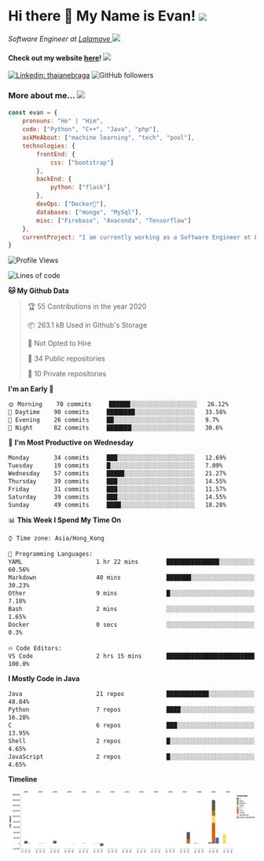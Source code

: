 <h1>Hi there 👋 My Name is Evan!   <img src="https://media.giphy.com/media/10GN73YGycPXQk/giphy.gif" width=50></h1>

<p><em>Software Engineer at <a href="https://www.lalamove.com/hongkong/zh/home">Lalamove </a><img src="https://media.giphy.com/media/HMSLfCl5BsXoQ/giphy.gif" width="60">
</em></p>

<h4>Check out my website <a href="https://hoyeechan.com/">here</a>! <img src="https://media.giphy.com/media/cuPm4p4pClZVC/giphy.gif" width=50></h4>

[![Linkedin: thaianebraga](https://img.shields.io/badge/-Evan-blue?style=flat-square&logo=Linkedin&logoColor=white&link=https://www.linkedin.com/in/ho-yee-chan/)](https://www.linkedin.com/in/ho-yee-chan/)
![GitHub followers](https://img.shields.io/github/followers/hyc121110?label=Follow&style=social)

<!--
**hyc121110/hyc121110** is a ✨ _special_ ✨ repository because its `README.md` (this file) appears on your GitHub profile.

Here are some ideas to get you started:

- 🔭 I’m currently working on ...
- 🌱 I’m currently learning ...
- 👯 I’m looking to collaborate on ...
- 🤔 I’m looking for help with ...
- 💬 Ask me about ...
- 📫 How to reach me: ...
- 😄 Pronouns: ...
- ⚡ Fun fact: ...
-->

<h3> More about me... <img src="https://media.giphy.com/media/Q94xQWspTUkShljj8P/giphy.gif" width=50> </h3>


```javascript
const evan = {
    pronouns: "He" | "Him",
    code: ["Python", "C++", "Java", "php"],
    askMeAbout: ["machine learning", "tech", "pool"],
    technologies: {
        frontEnd: {
            css: ["bootstrap"]
        },
        backEnd: {
            python: ["flask"]
        },
        devOps: ["Docker🐳"],
        databases: ["mongo", "MySql"],
        misc: ["Firebase", "Anaconda", "Tensorflow"]
    },
    currentProject: "I am currently working as a Software Engineer at Lalamove",
}
```


<!--START_SECTION:waka-->
![Profile Views](http://img.shields.io/badge/Profile%20Views-1-blue)

![Lines of code](https://img.shields.io/badge/From%20Hello%20World%20I%27ve%20Written-226073%20Lines%20of%20code-blue)

**🐱 My Github Data** 

> 🏆 55 Contributions in the year 2020
 > 
> 📦 263.1 kB Used in Github's Storage 
 > 
> 🚫 Not Opted to Hire
 > 
> 📜 34 Public repositories
 > 
> 🔑 10 Private repositories 

**I'm an Early 🐤** 

```text
🌞 Morning    70 commits     ██████░░░░░░░░░░░░░░░░░░░   26.12% 
🌆 Daytime    90 commits     ████████░░░░░░░░░░░░░░░░░   33.58% 
🌃 Evening    26 commits     ██░░░░░░░░░░░░░░░░░░░░░░░   9.7% 
🌙 Night      82 commits     ███████░░░░░░░░░░░░░░░░░░   30.6%

```
📅 **I'm Most Productive on Wednesday** 

```text
Monday       34 commits     ███░░░░░░░░░░░░░░░░░░░░░░   12.69% 
Tuesday      19 commits     █░░░░░░░░░░░░░░░░░░░░░░░░   7.09% 
Wednesday    57 commits     █████░░░░░░░░░░░░░░░░░░░░   21.27% 
Thursday     39 commits     ███░░░░░░░░░░░░░░░░░░░░░░   14.55% 
Friday       31 commits     ███░░░░░░░░░░░░░░░░░░░░░░   11.57% 
Saturday     39 commits     ███░░░░░░░░░░░░░░░░░░░░░░   14.55% 
Sunday       49 commits     ████░░░░░░░░░░░░░░░░░░░░░   18.28%

```


📊 **This Week I Spend My Time On** 

```text
⌚︎ Time zone: Asia/Hong_Kong

💬 Programming Languages: 
YAML                     1 hr 22 mins        ███████████████░░░░░░░░░░   60.56% 
Markdown                 40 mins             ███████░░░░░░░░░░░░░░░░░░   30.23% 
Other                    9 mins              █░░░░░░░░░░░░░░░░░░░░░░░░   7.18% 
Bash                     2 mins              ░░░░░░░░░░░░░░░░░░░░░░░░░   1.65% 
Docker                   0 secs              ░░░░░░░░░░░░░░░░░░░░░░░░░   0.3%

🔥 Code Editors: 
VS Code                  2 hrs 15 mins       █████████████████████████   100.0%

```

**I Mostly Code in Java** 

```text
Java                     21 repos            ████████████░░░░░░░░░░░░░   48.84% 
Python                   7 repos             ████░░░░░░░░░░░░░░░░░░░░░   16.28% 
C                        6 repos             ███░░░░░░░░░░░░░░░░░░░░░░   13.95% 
Shell                    2 repos             █░░░░░░░░░░░░░░░░░░░░░░░░   4.65% 
JavaScript               2 repos             █░░░░░░░░░░░░░░░░░░░░░░░░   4.65%

```


**Timeline**

![Chart not found](https://github.com/hyc121110/hyc121110/blob/master/charts/bar_graph.png) 


<!--END_SECTION:waka-->